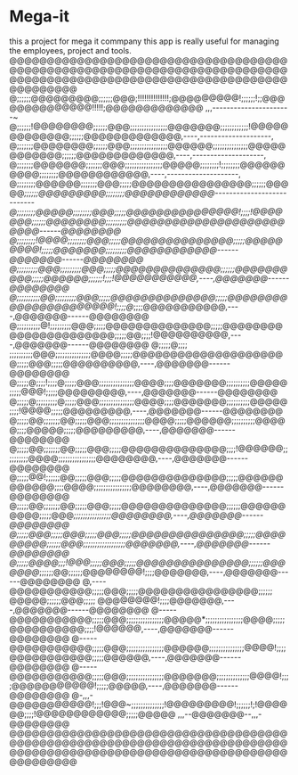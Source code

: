 # Mega-it
this a project for mega it commpany
this app is really useful for managing the employees, project and tools.
@@@@@@@@@@@@@@@@@@@@@@@@@@@@@@@@@@@@@@@@@@@@@@@@@@@@@@@@@@@@@@@@@@@@@@@@@@@@@@@@@@@@@@@@@@@@@@@@@@@@@@@@@@@@@@@@@@@@@@@@
@;;;;;;@@@@@@@@@;;;;;;@@@;!!!!!!!!!!!!!!;@@@@@@@@@!;;;;;;!;;@@@@@@@@@@@@@@!!!!!;@@@@@@@@@@@@@ ,,,----------------------~
@;;;;;;!@@@@@@@@;;;;;;@@@;;;;;;;;;;;;;;;;@@@@@@@;;;;;;;;;;;;!@@@@@@@@@@@@@;;;;;;@@@@@@@@@@@@@,----,--------------------,
@;;;;;;;@@@@@@@@;;;;;;@@@;;;;;;;;;;;;;;;;@@@@@@;;;;;;;;;;;;;;;@@@@@@@@@@@@;;;;;;@@@@@@@@@@@@@,----,--------------------,
@;;;;;;;@@@@@@@;;;;;;;@@@;;;;;;;;;;;;;;;;@@@@@;;;;;;;;!;;;;;;;;@@@@@@@@@@;;;;;;;;@@@@@@@@@@@@,----,--------------------,
@;;;;;;;;@@@@@@;;;;;;;@@@;;;;;@@@@@@@@@@@@@@@@;;;;;;@@@@@*;;;;;;@@@@@@@@@;;;;;;;;@@@@@@@@@@@@---------------------------
@;;;;;;;;@@@@@;;;;;;;;@@@;;;;;@@@@@@@@@@@@@@@!;;;;!@@@@@@@;;;;;;@@@@@@@@;;;;;;;;;@@@@@@@@@@@@@@@@@@@@@@@@@------@@@@@@@@
@;;;;;;;;!@@@@;;;;;;;;@@@;;;;;@@@@@@@@@@@@@@@;;;;;@@@@@@@@@!;;;;;@@@@@@@;;;;;;;;;@@@@@@@@@@@@------@@@@@@@------@@@@@@@@
@;;;;;;;;;@@@;;;;;;;;;@@@;;;;;@@@@@@@@@@@@@@;;;;;;@@@@@@@@@@;;;;;@@@@@@;;;;;;!;;;!@@@@@@@@@@@,----,@@@@@@@------@@@@@@@@
@;;;;;;;;;;@@;;;;;;;;;@@@;;;;;@@@@@@@@@@@@@@;;;;;@@@@@@@@@@@@@@@@@@@@@@!;;;;@*;;;;@@@@@@@@@@@,----,@@@@@@@------@@@@@@@@
@;;;;;;;;;;@!;;;;;;;;;@@@;;;;;@@@@@@@@@@@@@@;;;;;@@@@@@@@@@@@@@@@@@@@@@;;;;;@@;;;;!@@@@@@@@@@,----,@@@@@@@------@@@@@@@@
@;;;;;@;;;; ;;;;;;;;;;@@@;;;;;;;;;;;;;;;@@@@;;;;;@@@@@@@@@@@@@@@@@@@@@;;;;;@@@;;;;;@@@@@@@@@@,----,@@@@@@@------@@@@@@@@
@;;;;;@;;;;!;;;;@;;;;;@@@;;;;;;;;;;;;;;;@@@@;;;;@@@@@@@;;;;;;;;;;@@@@@;;;;;@@@!;;;;;@@@@@@@@@,----,@@@@@@@------@@@@@@@@
@;;;;;@;;;;;;;;;@;;;;;@@@;;;;;;;;;;;;;;;@@@@;;;;@@@@@@@;;;;;;;;;;@@@@@;;;;!@@@@;;;;;@@@@@@@@@,----,@@@@@@@------@@@@@@@@
@;;;;;@@;;;;;;;@@;;;;;@@@;;;;;;;;;;;;;;;@@@@;;;;;@@@@@@;;;;;;;;;;@@@@@;;;;@@@@@;;;;;@@@@@@@@@,----,@@@@@@@------@@@@@@@@
@;;;;;@@;;;;;;;@@;;;;;@@@;;;;;@@@@@@@@@@@@@@;;;;!@@@@@@;;;;;;;;;;@@@@;;;;;;;;;;;;;;;;@@@@@@@@,----,@@@@@@@------@@@@@@@@
@;;;;;@@!;;;;;;@@;;;;;@@@;;;;;@@@@@@@@@@@@@@;;;;;@@@@@@@@@@@@;;;;@@@@;;;;;;;;;;;;;;;;@@@@@@@@,----,@@@@@@@------@@@@@@@@
@;;;;;@@;;;;;;;@@;;;;;@@@;;;;;@@@@@@@@@@@@@@;;;;;;@@@@@@@@@@;;;;;@@@*;;;;;;;;;;;;;;;;@@@@@@@@,----,@@@@@@@------@@@@@@@@
@;;;;;@@@;;;;;@@@;;;;;@@@;;;;;@@@@@@@@@@@@@@@;;;;;@@@@@@@@@;;;;;;@@@;;;;;;;;;;;;;;;;;;@@@@@@@,----,@@@@@@@------@@@@@@@@
@;;;;;@@@@;;;!@@@;;;;;@@@;;;;;@@@@@@@@@@@@@@@;;;;;;@@@@@@@*;;;;;;@@;;;;;;@@@@@@@@!;;;;@@@@@@@,----,@@@@@@@------@@@@@@@@
@,----@@@@@@@@@@@;;;;;@@@;;;;;@@@@@@@@@@@@@@@@;;;;;; @@@@@;;;;;;@@@;;;;; @@@@@@@@!;;;;@@@@@@@,----,@@@@@@@------@@@@@@@@
@-----@@@@@@@@@@@;;;;;@@@;;;;;;;;;;;;;;;;@@@@@*;;;;;;;;;;;;;;;;@@@@;;;;;@@@@@@@@@@;;;;!@@@@@@,----,@@@@@@@------@@@@@@@@
@-----@@@@@@@@@@@;;;;;@@@;;;;;;;;;;;;;;;;@@@@@@;;;;;;;;;;;;;;;@@@@!;;;;@@@@@@@@@@@;;;;;@@@@@@,----,@@@@@@@------@@@@@@@@
@-----@@@@@@@@@@@;;;;;@@@;;;;;;;;;;;;;;;;@@@@@@@;;;;;;;;;;;;;;@@@@!;;;;@@@@@@@@@@@!;;;;;@@@@@,----,@@@@@@@------@@@@@@@@
@-,,,-@@@@@@@@@@@!;;;!@@@~;;;;;;;;;;;;;;!@@@@@@@@@!;;;;;;!;!@@@@@@;;;;!@@@@@@@@@@@@;;;;;@@@@@ ,,,--@@@@@@@--,,,-@@@@@@@@
@@@@@@@@@@@@@@@@@@@@@@@@@@@@@@@@@@@@@@@@@@@@@@@@@@@@@@@@@@@@@@@@@@@@@@@@@@@@@@@@@@@@@@@@@@@@@@@@@@@@@@@@@@@@@@@@@@@@@@@@

